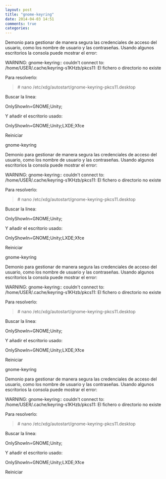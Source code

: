 ```yaml
---
layout: post
title: "gnome-keyring"
date: 2014-04-03 14:51
comments: true
categories: 
---
```

Demonio para gestionar de manera segura las credenciales de acceso del usuario, como los nombre de usuario y las contraseñas. Usando algunos escritorios la consola puede mostrar el error:

WARNING: gnome-keyring:: couldn't connect to: /home/USER/.cache/keyring-s1KHzb/pkcs11: El fichero o directorio no existe 

Para resolverlo:

>\# nano /etc/xdg/autostart/gnome-keyring-pkcs11.desktop 

Buscar la linea: 

OnlyShowIn=GNOME;Unity; 

Y añadir el escritorio usado: 

OnlyShowIn=GNOME;Unity;LXDE;Xfce 

Reiniciar

gnome-keyring

Demonio para gestionar de manera segura las credenciales de acceso del usuario, como los nombre de usuario y las contraseñas. Usando algunos escritorios la consola puede mostrar el error:

WARNING: gnome-keyring:: couldn't connect to: /home/USER/.cache/keyring-s1KHzb/pkcs11: El fichero o directorio no existe 

Para resolverlo:

>\# nano /etc/xdg/autostart/gnome-keyring-pkcs11.desktop 

Buscar la linea: 

OnlyShowIn=GNOME;Unity; 

Y añadir el escritorio usado: 

OnlyShowIn=GNOME;Unity;LXDE;Xfce 

Reiniciar

gnome-keyring

Demonio para gestionar de manera segura las credenciales de acceso del usuario, como los nombre de usuario y las contraseñas. Usando algunos escritorios la consola puede mostrar el error:

WARNING: gnome-keyring:: couldn't connect to: /home/USER/.cache/keyring-s1KHzb/pkcs11: El fichero o directorio no existe 

Para resolverlo:

>\# nano /etc/xdg/autostart/gnome-keyring-pkcs11.desktop 

Buscar la linea: 

OnlyShowIn=GNOME;Unity; 

Y añadir el escritorio usado: 

OnlyShowIn=GNOME;Unity;LXDE;Xfce 

Reiniciar

gnome-keyring

Demonio para gestionar de manera segura las credenciales de acceso del usuario, como los nombre de usuario y las contraseñas. Usando algunos escritorios la consola puede mostrar el error:

WARNING: gnome-keyring:: couldn't connect to: /home/USER/.cache/keyring-s1KHzb/pkcs11: El fichero o directorio no existe 

Para resolverlo:

>\# nano /etc/xdg/autostart/gnome-keyring-pkcs11.desktop 

Buscar la linea: 

OnlyShowIn=GNOME;Unity; 

Y añadir el escritorio usado: 

OnlyShowIn=GNOME;Unity;LXDE;Xfce 

Reiniciar

